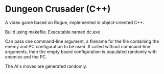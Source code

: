 # Dungeon Crusader (C++)
A video game based on Rogue, implemented in object-oriented C++. 

Build using makefile. Executable named dc.exe

Can pass one command-line argument, a filename for the file containing the enemy and PC configuration to be used.
If called without command-line arguments, then the empty board configuration is populated randomly with enemies and the PC.

The AI's moves are generated randomly. 
